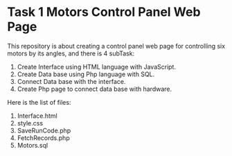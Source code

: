 # Task 1 Motors Control Panel Web Page
This repository is about creating a control panel web page for controlling six motors by its angles, and there is 4 subTask:
 1. Create Interface using HTML language with JavaScript. 
 2. Create Data base using Php language with SQL. 
 3. Connect Data base with the interface. 
 4. Create Php page to connect data base with hardware. 

Here is the list of files:
 1. Interface.html
 2. style.css
 3. SaveRunCode.php
 4. FetchRecords.php
 5. Motors.sql
